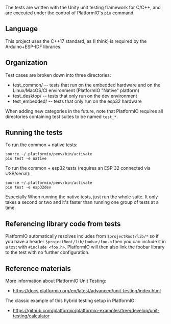 The tests are written with the Unity unit testing framework for C/C++, and are executed under the control of
PlatformIO's `pio` command.

## Language

This project uses the C++17 standard, as (I think) is required by the Arduino+ESP-IDF libraries.

## Organization

Test cases are broken down into three directories:

* test_common/ -- tests that run on the embedded hardware and on the Linux/MacOS/CI environment (PlatformIO "Native" platform)
* test_desktop/ -- tests that only run on the dev environment
* test_embedded/ -- tests that only run on the esp32 hardware

When adding new categories in the future, note that PlatformIO requires all directories containing test suites to be named `test_*`. 

## Running the tests

To run the common + native tests:

```
source ~/.platformio/penv/bin/activate
pio test -e native
```

To run the common + esp32 tests (requires an ESP 32 connected via USB/serial):

```
source ~/.platformio/penv/bin/activate
pio test -e esp32dev
```

Especially When running the native tests, just run the whole suite. It only takes a second or two
and it's faster than running one group of tests at a time.

## Referencing library code from tests

PlatformIO automatically resolves includes from `$projectRoot/lib/*` so if you have a header
`$projectRoot/lib/foobar/foo.h` then you can include it in a test with `#include <foo.h>`.
PlatformIO will then also link the foobar library to the test with no further configuration.

## Reference materials

More information about PlatformIO Unit Testing:
- https://docs.platformio.org/en/latest/advanced/unit-testing/index.html

The classic example of this hybrid testing setup in PlatformIO:
- https://github.com/platformio/platformio-examples/tree/develop/unit-testing/calculator
